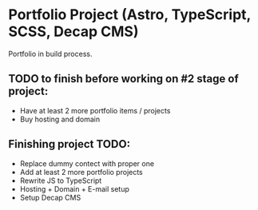 # Portfolio Project (Astro, TypeScript, SCSS, Decap CMS)

Portfolio in build process.

## TODO to finish before working on #2 stage of project:

- Have at least 2 more portfolio items / projects
- Buy hosting and domain

## Finishing project TODO:

- Replace dummy contect with proper one
- Add at least 2 more portfolio projects
- Rewrite JS to TypeScript
- Hosting + Domain + E-mail setup
- Setup Decap CMS
